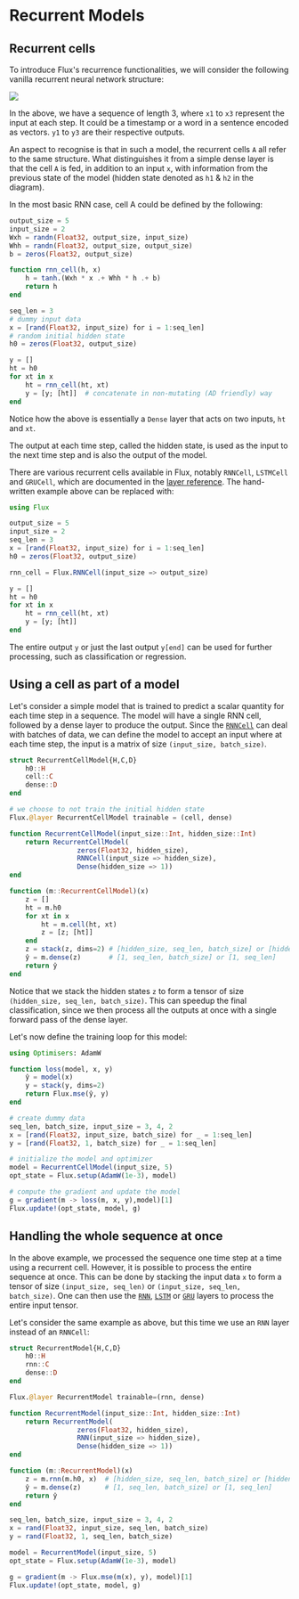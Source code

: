 # Recurrent Models

## Recurrent cells

To introduce Flux's recurrence functionalities, we will consider the following vanilla recurrent neural network structure:

![](../../assets/rnn-basic.png)

In the above, we have a sequence of length 3, where `x1` to `x3` represent the input at each step. It could be a timestamp or a word in a sentence encoded as vectors. `y1` to `y3` are their respective outputs.

An aspect to recognise is that in such a model, the recurrent cells `A` all refer to the same structure. What distinguishes it from a simple dense layer is that the cell `A` is fed, in addition to an input `x`, with information from the previous state of the model (hidden state denoted as `h1` & `h2` in the diagram).

In the most basic RNN case, cell A could be defined by the following: 

```julia
output_size = 5
input_size = 2
Wxh = randn(Float32, output_size, input_size)
Whh = randn(Float32, output_size, output_size)
b = zeros(Float32, output_size)

function rnn_cell(h, x)
    h = tanh.(Wxh * x .+ Whh * h .+ b)
    return h
end

seq_len = 3
# dummy input data
x = [rand(Float32, input_size) for i = 1:seq_len] 
# random initial hidden state
h0 = zeros(Float32, output_size) 

y = []
ht = h0
for xt in x
    ht = rnn_cell(ht, xt)
    y = [y; [ht]]  # concatenate in non-mutating (AD friendly) way
end
```

Notice how the above is essentially a `Dense` layer that acts on two inputs, `ht` and `xt`.

The output at each time step, called the hidden state, is used as the input to the next time step and is also the output of the model. 

There are various recurrent cells available in Flux, notably `RNNCell`, `LSTMCell` and `GRUCell`, which are documented in the [layer reference](../../reference/models/layers.md). The hand-written example above can be replaced with:

```julia
using Flux

output_size = 5
input_size = 2
seq_len = 3
x = [rand(Float32, input_size) for i = 1:seq_len] 
h0 = zeros(Float32, output_size) 

rnn_cell = Flux.RNNCell(input_size => output_size)

y = []
ht = h0
for xt in x
    ht = rnn_cell(ht, xt)
    y = [y; [ht]]
end
```
The entire output `y` or just the last output `y[end]` can be used for further processing, such as classification or regression. 

## Using a cell as part of a model

Let's consider a simple model that is trained to predict a scalar quantity for each time step in a sequence. The model will have a single RNN cell, followed by a dense layer to produce the output.
Since the [`RNNCell`](@ref) can deal with batches of data, we can define the model to accept an input where
at each time step, the input is a matrix of size `(input_size, batch_size)`. 

```julia
struct RecurrentCellModel{H,C,D}
    h0::H
    cell::C
    dense::D
end

# we choose to not train the initial hidden state
Flux.@layer RecurrentCellModel trainable = (cell, dense) 

function RecurrentCellModel(input_size::Int, hidden_size::Int)
    return RecurrentCellModel(
                 zeros(Float32, hidden_size), 
                 RNNCell(input_size => hidden_size),
                 Dense(hidden_size => 1))
end

function (m::RecurrentCellModel)(x)
    z = []
    ht = m.h0
    for xt in x
        ht = m.cell(ht, xt)
        z = [z; [ht]]
    end
    z = stack(z, dims=2) # [hidden_size, seq_len, batch_size] or [hidden_size, seq_len]
    ŷ = m.dense(z)       # [1, seq_len, batch_size] or [1, seq_len]
    return ŷ
end
```

Notice that we stack the hidden states `z` to form a tensor of size `(hidden_size, seq_len, batch_size)`. This can speedup the final classification, since we then process all the outputs at once with a single forward pass of the dense layer. 

Let's now define the training loop for this model:

```julia
using Optimisers: AdamW

function loss(model, x, y)
    ŷ = model(x)
    y = stack(y, dims=2)
    return Flux.mse(ŷ, y)
end

# create dummy data
seq_len, batch_size, input_size = 3, 4, 2
x = [rand(Float32, input_size, batch_size) for _ = 1:seq_len]
y = [rand(Float32, 1, batch_size) for _ = 1:seq_len]

# initialize the model and optimizer
model = RecurrentCellModel(input_size, 5)
opt_state = Flux.setup(AdamW(1e-3), model)

# compute the gradient and update the model
g = gradient(m -> loss(m, x, y),model)[1]
Flux.update!(opt_state, model, g)
```

## Handling the whole sequence at once

In the above example, we processed the sequence one time step at a time using a recurrent cell. However, it is possible to process the entire sequence at once. This can be done by stacking the input data `x` to form a tensor of size `(input_size, seq_len)` or `(input_size, seq_len, batch_size)`. 
One can then use the [`RNN`](@ref), [`LSTM`](@ref) or [`GRU`](@ref) layers to process the entire input tensor. 

Let's consider the same example as above, but this time we use an `RNN` layer instead of an `RNNCell`:

```julia
struct RecurrentModel{H,C,D}
    h0::H
    rnn::C
    dense::D
end

Flux.@layer RecurrentModel trainable=(rnn, dense)

function RecurrentModel(input_size::Int, hidden_size::Int)
    return RecurrentModel(
                 zeros(Float32, hidden_size), 
                 RNN(input_size => hidden_size),
                 Dense(hidden_size => 1))
end

function (m::RecurrentModel)(x)
    z = m.rnn(m.h0, x)  # [hidden_size, seq_len, batch_size] or [hidden_size, seq_len]
    ŷ = m.dense(z)      # [1, seq_len, batch_size] or [1, seq_len]
    return ŷ
end

seq_len, batch_size, input_size = 3, 4, 2
x = rand(Float32, input_size, seq_len, batch_size)
y = rand(Float32, 1, seq_len, batch_size)

model = RecurrentModel(input_size, 5)
opt_state = Flux.setup(AdamW(1e-3), model)

g = gradient(m -> Flux.mse(m(x), y), model)[1]
Flux.update!(opt_state, model, g)
```
